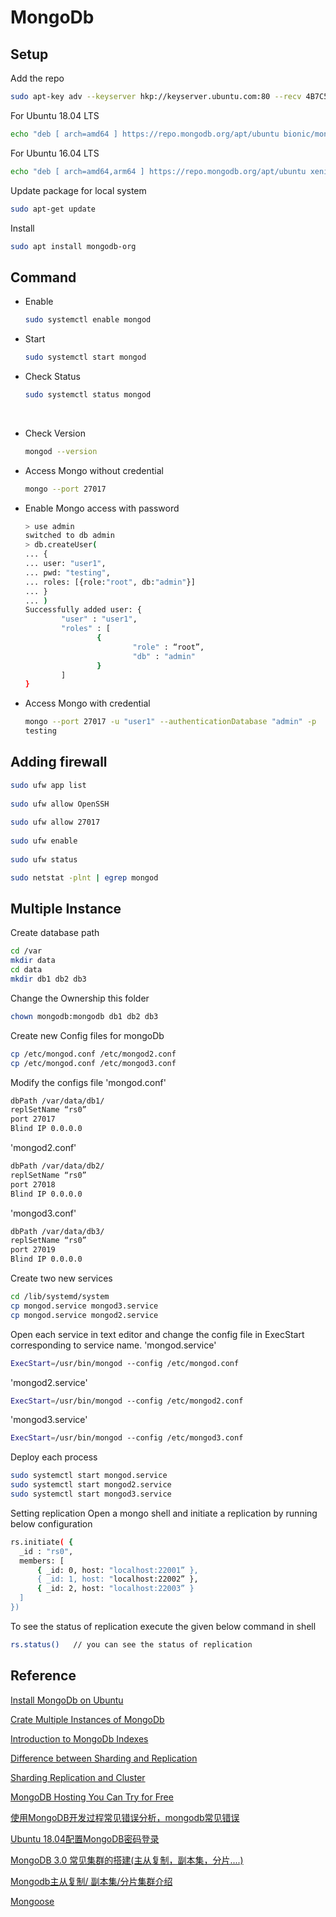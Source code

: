 # MongoDb

## Setup

Add the repo
```bash
sudo apt-key adv --keyserver hkp://keyserver.ubuntu.com:80 --recv 4B7C549A058F8B6B
```

For Ubuntu 18.04 LTS
```bash
echo "deb [ arch=amd64 ] https://repo.mongodb.org/apt/ubuntu bionic/mongodb-org/4.2 multiverse" | sudo tee /etc/apt/sources.list.d/mongodb.list
```

For Ubuntu 16.04 LTS
```bash
echo "deb [ arch=amd64,arm64 ] https://repo.mongodb.org/apt/ubuntu xenial/mongodb-org/4.2 multiverse" | sudo tee /etc/apt/sources.list.d/mongodb.list
```

Update package for local system
```bash
sudo apt-get update
```

Install
```bash
sudo apt install mongodb-org
```

## Command
* Enable
  ```bash
  sudo systemctl enable mongod
  ```

* Start
  ```bash
  sudo systemctl start mongod
  ```

* Check Status
  ```bash
  sudo systemctl status mongod
  ```
 
* Check Version
  ```bash
  mongod --version 
  ```

* Access Mongo without credential
  ```bash
  mongo --port 27017
  ```

* Enable Mongo access with password
  ```bash
  > use admin
  switched to db admin
  > db.createUser(
  ... {
  ... user: "user1",
  ... pwd: "testing",
  ... roles: [{role:"root", db:"admin"}]
  ... }
  ... )
  Successfully added user: {
          "user" : "user1",
          "roles" : [
                  {
                          "role" : “root”,
                          "db" : "admin"
                  }
          ]
  }
  ```

* Access Mongo with credential
  ```bash
  mongo --port 27017 -u "user1" --authenticationDatabase "admin" -p 
  testing
  ```

##  Adding firewall
```bash
sudo ufw app list
 
sudo ufw allow OpenSSH
 
sudo ufw allow 27017
 
sudo ufw enable
 
sudo ufw status

sudo netstat -plnt | egrep mongod
```

## Multiple Instance

Create database path
```bash
cd /var
mkdir data
cd data
mkdir db1 db2 db3
```

Change the Ownership this folder
```bash
chown mongodb:mongodb db1 db2 db3
```

Create new Config files for mongoDb
```bash
cp /etc/mongod.conf /etc/mongod2.conf
cp /etc/mongod.conf /etc/mongod3.conf
```

Modify the configs file 'mongod.conf'
```bash
dbPath /var/data/db1/ 
replSetName “rs0” 
port 27017 
Blind IP 0.0.0.0
```

'mongod2.conf'
```bash
dbPath /var/data/db2/
replSetName “rs0”
port 27018
Blind IP 0.0.0.0
```

'mongod3.conf'
```bash
dbPath /var/data/db3/
replSetName “rs0”
port 27019
Blind IP 0.0.0.0
```

Create two new services
```bash
cd /lib/systemd/system
cp mongod.service mongod3.service
cp mongod.service mongod2.service
```

Open each service in text editor and change the config file in ExecStart corresponding to service name.
'mongod.service'
```bash
ExecStart=/usr/bin/mongod --config /etc/mongod.conf
```

'mongod2.service'
```bash
ExecStart=/usr/bin/mongod --config /etc/mongod2.conf
```

'mongod3.service'
```bash
ExecStart=/usr/bin/mongod --config /etc/mongod3.conf
```

Deploy each process
```bash
sudo systemctl start mongod.service
sudo systemctl start mongod2.service
sudo systemctl start mongod3.service
```

Setting replication
Open a mongo shell and initiate a replication by running below configuration
```bash
rs.initiate( {
  _id : "rs0",
  members: [
      { _id: 0, host: "localhost:22001” },
      { _id: 1, host: "localhost:22002” },
      { _id: 2, host: "localhost:22003” }
  ]
})
```

To see the status of replication execute the given below command in shell
```bash
rs.status()   // you can see the status of replication
```

## Reference
[Install MongoDb on Ubuntu](https://tecadmin.net/install-mongodb-on-ubuntu/)

[Crate Multiple Instances of MongoDb](https://medium.com/@akshay2gud/creating-multiple-instances-of-mongodb-on-server-and-setting-replication-of-database-5ead59e1e4d4)

[Introduction to MongoDb Indexes](https://medium.com/swlh/introduction-to-mongodb-indexes-cdb216f54f80)

[Difference between Sharding and Replication](https://dba.stackexchange.com/questions/52632/difference-between-sharding-and-replication-on-mongodb)

[Sharding Replication and Cluster](https://medium.com/@tudip/mongodb-sharding-replication-and-clusters-d95a6595bd2c)

[MongoDB Hosting You Can Try for Free](https://studio3t.com/knowledge-base/articles/cheap-free-mongodb-hosting/)

[使用MongoDB开发过程常见错误分析，mongodb常见错误](http://www.htsjk.com/MongoDB/10896.html)

[Ubuntu 18.04配置MongoDB密码登录](https://www.ancii.com/acm5y3vnj/)

[MongoDB 3.0 常见集群的搭建(主从复制，副本集，分片....)](https://blog.csdn.net/canot/article/details/50739359 )

[Mongodb主从复制/ 副本集/分片集群介绍](https://www.cnblogs.com/kevingrace/p/5685486.html)

[Mongoose](https://www.digitalocean.com/community/tutorials/how-to-integrate-mongodb-with-your-node-application)